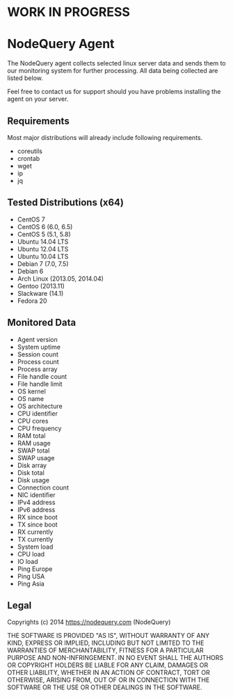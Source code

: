 # WORK IN PROGRESS


NodeQuery Agent
===============

The NodeQuery agent collects selected linux server data and sends them to
our monitoring system for further processing. All data being collected
are listed below.

Feel free to contact us for support should you have problems installing
the agent on your server.

Requirements
------------

Most major distributions will already include following requirements.

* coreutils
* crontab
* wget
* ip
* jq

Tested Distributions (x64)
--------------------------

* CentOS 7
* CentOS 6 (6.0, 6.5)
* CentOS 5 (5.1, 5.8)
* Ubuntu 14.04 LTS
* Ubuntu 12.04 LTS
* Ubuntu 10.04 LTS
* Debian 7 (7.0, 7.5)
* Debian 6
* Arch Linux (2013.05, 2014.04)
* Gentoo (2013.11)
* Slackware (14.1)
* Fedora 20

Monitored Data
--------------

* Agent version
* System uptime
* Session count
* Process count
* Process array
* File handle count
* File handle limit
* OS kernel
* OS name
* OS architecture
* CPU identifier
* CPU cores
* CPU frequency
* RAM total
* RAM usage
* SWAP total
* SWAP usage
* Disk array
* Disk total
* Disk usage
* Connection count
* NIC identifier
* IPv4 address
* IPv6 address
* RX since boot
* TX since boot
* RX currently
* TX currently
* System load
* CPU load
* IO load
* Ping Europe
* Ping USA
* Ping Asia

Legal
-----

Copyrights (c) 2014 https://nodequery.com (NodeQuery)

THE SOFTWARE IS PROVIDED "AS IS", WITHOUT WARRANTY OF ANY KIND, EXPRESS OR
IMPLIED, INCLUDING BUT NOT LIMITED TO THE WARRANTIES OF MERCHANTABILITY,
FITNESS FOR A PARTICULAR PURPOSE AND NON-INFRINGEMENT. IN NO EVENT SHALL THE
AUTHORS OR COPYRIGHT HOLDERS BE LIABLE FOR ANY CLAIM, DAMAGES OR OTHER
LIABILITY, WHETHER IN AN ACTION OF CONTRACT, TORT OR OTHERWISE, ARISING FROM,
OUT OF OR IN CONNECTION WITH THE SOFTWARE OR THE USE OR OTHER DEALINGS IN
THE SOFTWARE.
